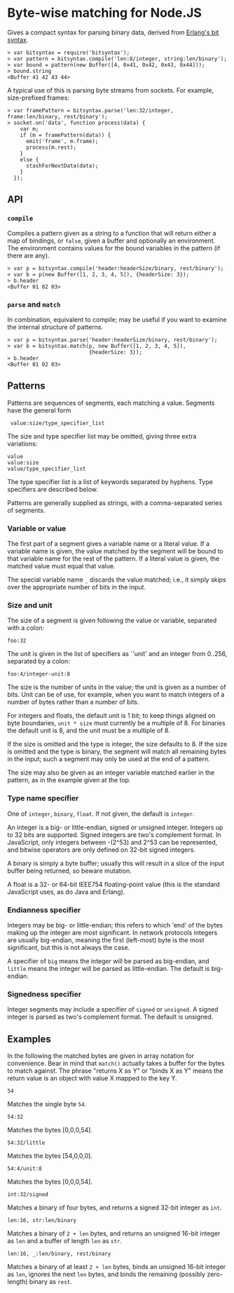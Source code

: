 # Byte-wise matching for Node.JS

Gives a compact syntax for parsing binary data, derived from [Erlang's
bit syntax](http://www.erlang.org/doc/programming_examples/bit_syntax.html#id64858).

    > var bitsyntax = require('bitsyntax');
    > var pattern = bitsyntax.compile('len:8/integer, string:len/binary');
    > var bound = pattern(new Buffer([4, 0x41, 0x42, 0x43, 0x44]));
    > bound.string
    <Buffer 41 42 43 44>

A typical use of this is parsing byte streams from sockets. For
example, size-prefixed frames:

    > var framePattern = bitsyntax.parse('len:32/integer, frame:len/binary, rest/binary');
    > socket.on('data', function process(data) {
        var m;
        if (m = framePattern(data)) {
          emit('frame', m.frame);
          process(m.rest);
        }
        else {
          stashForNextData(data);
        }
      });

## API

### `compile`

Compiles a pattern given as a string to a function that will return
either a map of bindings, or `false`, given a buffer and optionally an
environment. The environment contains values for the bound variables
in the pattern (if there are any).

    > var p = bitsyntax.compile('header:headerSize/binary, rest/binary');
    > var b = p(new Buffer([1, 2, 3, 4, 5]), {headerSize: 3});
    > b.header
    <Buffer 01 02 03>

### `parse` and `match`

In combination, equivalent to compile; may be useful if you want to
examine the internal structure of patterns.

    > var p = bitsyntax.parse('header:headerSize/binary, rest/binary');
    > var b = bitsyntax.match(p, new Buffer([1, 2, 3, 4, 5]),
                              {headerSize: 3});
    > b.header
    <Buffer 01 02 03>

## Patterns

Patterns are sequences of segments, each matching a value. Segments
have the general form

     value:size/type_specifier_list

The size and type specifier list may be omitted, giving three extra
variations:

    value
    value:size
    value/type_specifier_list

The type specifier list is a list of keywords separated by
hyphens. Type specifiers are described below.

Patterns are generally supplied as strings, with a comma-separated
series of segments.

### Variable or value

The first part of a segment gives a variable name or a literal
value. If a variable name is given, the value matched by the segment
will be bound to that variable name for the rest of the pattern. If a
literal value is given, the matched value must equal that value.

The special variable name `_` discards the value matched; i.e., it
simply skips over the appropriate number of bits in the input.

### Size and unit

The size of a segment is given following the value or variable,
separated with a colon:

    foo:32

The unit is given in the list of specifiers as `'unit' and
an integer from 0..256, separated by a colon:

    foo:4/integer-unit:8

The size is the number of units in the value; the unit is given as a
number of bits. Unit can be of use, for example, when you want to
match integers of a number of bytes rather than a number of bits.

For integers and floats, the default unit is 1 bit; to keep things
aligned on byte boundaries, `unit * size` must currently be a multiple
of 8. For binaries the default unit is 8, and the unit must be a
multiple of 8.

If the size is omitted and the type is integer, the size defaults to
8. If the size is omitted and the type is binary, the segment will
match all remaining bytes in the input; such a segment may only be
used at the end of a pattern.

The size may also be given as an integer variable matched earlier in
the pattern, as in the example given at the top.

### Type name specifier

One of `integer`, `binary`, `float`. If not given, the default is
`integer`.

An integer is a big- or little-endian, signed or unsigned
integer. Integers up to 32 bits are supported. Signed integers are
two's complement format. In JavaScript, only integers between -(2^53)
and 2^53 can be represented, and bitwise operators are only defined on
32-bit signed integers.

A binary is simply a byte buffer; usually this will result in a slice
of the input buffer being returned, so beware mutation.

A float is a 32- or 64-bit IEEE754 floating-point value (this is the
standard JavaScript uses, as do Java and Erlang).

### Endianness specifier

Integers may be big- or little-endian; this refers to which 'end' of
the bytes making up the integer are most significant. In network
protocols integers are usually big-endian, meaning the first
(left-most) byte is the most significant, but this is not always the
case.

A specifier of `big` means the integer will be parsed as big-endian,
and `little` means the integer will be parsed as little-endian. The
default is big-endian.

### Signedness specifier

Integer segments may include a specifier of `signed` or `unsigned`. A
signed integer is parsed as two's complement format. The default is
unsigned.

## Examples

In the following the matched bytes are given in array notation for
convenience. Bear in mind that `match()` actually takes a buffer for
the bytes to match against. The phrase "returns X as Y" or "binds X as
Y" means the return value is an object with value X mapped to the key
Y.

    54

Matches the single byte `54`.

    54:32

Matches the bytes [0,0,0,54].

    54:32/little

Matches the bytes [54,0,0,0].

    54:4/unit:8

Matches the bytes [0,0,0,54].

    int:32/signed

Matches a binary of four bytes, and returns a signed 32-bit integer as
`int`.

    len:16, str:len/binary

Matches a binary of `2 + len` bytes, and returns an unsigned 16-bit
integer as `len` and a buffer of length `len` as `str`.

    len:16, _:len/binary, rest/binary

Matches a binary of at least `2 + len` bytes, binds an unsigned 16-bit
integer as `len`, ignores the next `len` bytes, and binds the
remaining (possibly zero-length) binary as `rest`.

